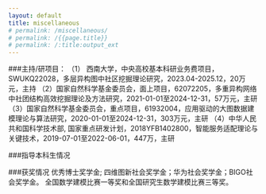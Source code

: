 ```yaml
---
layout: default
title: miscellaneous
# permalink: /miscellaneous/
# permalink: /{{page.title}}
# permalink: /:title:output_ext
---
```



###主持/研项目：
（1） 西南大学，中央高校基本科研业务费项目，SWUKQ22028，多层异构图中社区挖掘理论研究，2023.04-2025.12，20万元，主持
（2）国家自然科学基金委员会，面上项目，62072205，多重异构网络中社团结构高效挖掘理论及方法研究，2021-01-01至2024-12-31，57万元，主研
（3）国家自然科学基金委员会，重点项目，61932004，应用驱动的大图数据建模理论与算法研究，2020-01-01至2024-12-31，303万元，主研
（4）中华人民共和国科学技术部, 国家重点研发计划，2018YFB1402800，智能服务适配理论与关键技术，2019-07-01至2022-06-01，447万，主研


###指导本科生情况



###获奖情况
优秀博士奖学金; 四维图新社会奖学金；华为社会奖学金；BIGO社会奖学金。
全国数学建模比赛一等奖和全国研究生数学建模比赛三等奖。


